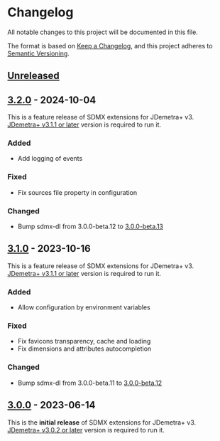 # Changelog

All notable changes to this project will be documented in this file.

The format is based on [Keep a Changelog](https://keepachangelog.com/en/1.0.0/), and this project adheres
to [Semantic Versioning](https://semver.org/spec/v2.0.0.html).

## [Unreleased]

## [3.2.0] - 2024-10-04

This is a feature release of SDMX extensions for JDemetra+ v3.  
[JDemetra+ v3.1.1 or later](https://github.com/jdemetra/jdplus-main) version is required to run it.

### Added

- Add logging of events

### Fixed

- Fix sources file property in configuration

### Changed

- Bump sdmx-dl from 3.0.0-beta.12 to [3.0.0-beta.13](https://github.com/nbbrd/sdmx-dl/releases/tag/v3.0.0-beta.13)

## [3.1.0] - 2023-10-16

This is a feature release of SDMX extensions for JDemetra+ v3.  
[JDemetra+ v3.1.1 or later](https://github.com/jdemetra/jdplus-main) version is required to run it.

### Added

- Allow configuration by environment variables

### Fixed

- Fix favicons transparency, cache and loading
- Fix dimensions and attributes autocompletion

### Changed

- Bump sdmx-dl from 3.0.0-beta.11 to [3.0.0-beta.12](https://github.com/nbbrd/sdmx-dl/releases/tag/v3.0.0-beta.12)

## [3.0.0] - 2023-06-14

This is the **initial release** of SDMX extensions for JDemetra+ v3.  
[JDemetra+ v3.0.2 or later](https://github.com/jdemetra/jdplus-main) version is required to run it.

[Unreleased]: https://github.com/nbbrd/jdplus-sdmx/compare/v3.2.0...HEAD
[3.2.0]: https://github.com/nbbrd/jdplus-sdmx/compare/v3.1.0...v3.2.0
[3.1.0]: https://github.com/nbbrd/jdplus-sdmx/compare/v3.0.0...v3.1.0
[3.0.0]: https://github.com/nbbrd/jdplus-sdmx/releases/tag/v3.0.0
